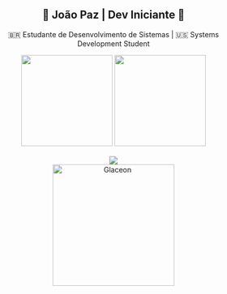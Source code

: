 <div align="center">

## 👾 João Paz | Dev Iniciante 👾
🇧🇷 Estudante de Desenvolvimento de Sistemas | 🇺🇸 Systems Development Student  
</div>


<div align="center">
  <img height="180em" src="https://github-readme-stats.vercel.app/api?username=jvpazn&show_icons=true&theme=aura&border_color=6A0DAD&ring_color=FF69B4"/>
  <img height="180em" src="https://github-readme-stats.vercel.app/api/top-langs/?username=jvpazn&layout=compact&langs_count=6&theme=aura&border_color=6A0DAD&ring_color=FF69B4"/>
</div>

<br>

<div align="center">
  <img src="https://skillicons.dev/icons?i=html,css,js,python,java" />
</div>



<div align="center">
<img src="https://raw.githubusercontent.com/PokeAPI/sprites/master/sprites/pokemon/471.png" alt="Glaceon" width="240px" height="Auto" style="vertical-align:middle;">
</div>

<!--
**jvpazn/jvpazn** is a ✨ _special_ ✨ repository because its `README.md` (this file) appears on your GitHub profile.

Here are some ideas to get you started:

- 🔭 I’m currently working on ...
- 🌱 I’m currently learning ...
- 👯 I’m looking to collaborate on ...
- 🤔 I’m looking for help with ...
- 💬 Ask me about ...
- 📫 How to reach me: ...
- 😄 Pronouns: ...
- ⚡ Fun fact: ...
-->
